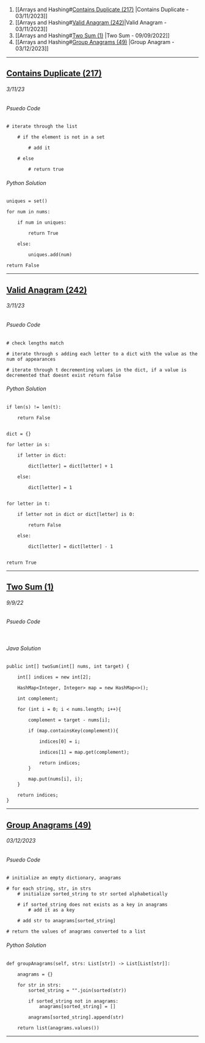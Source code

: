 1. [[Arrays and Hashing#[Contains Duplicate (217)](https://leetcode.com/problems/contains-duplicate/) |Contains Duplicate - 03/11/2023]]
2. [[Arrays and Hashing#[Valid Anagram (242)](https://leetcode.com/problems/valid-anagram/)|Valid Anagram - 03/11/2023]]
3. [[Arrays and Hashing#[Two Sum (1)](https://leetcode.com/problems/two-sum/) |Two Sum - 09/09/2022]]
4. [[Arrays and Hashing#[Group Anagrams (49)](https://leetcode.com/problems/group-anagrams/description/) |Group Anagram - 03/12/2023]]



--- 
## [Contains Duplicate (217)](https://leetcode.com/problems/contains-duplicate/)
###### *3/11/23*

###### Psuedo Code
``` 
# iterate through the list

	# if the element is not in a set
	
		# add it
	
	# else
	
		# return true
```

###### Python Solution
```
uniques = set()

for num in nums:

	if num in uniques:

		return True

	else:

		uniques.add(num)

return False
```



---
## [Valid Anagram (242)](https://leetcode.com/problems/valid-anagram/)
###### *3/11/23*

###### Psuedo Code
```
# check lengths match

# iterate through s adding each letter to a dict with the value as the num of appearances

# iterate through t decrementing values in the dict, if a value is decremented that doesnt exist return false
```

###### Python Solution
```
if len(s) != len(t):

	return False


dict = {}

for letter in s:

	if letter in dict:

		dict[letter] = dict[letter] + 1

	else:

		dict[letter] = 1


for letter in t:

	if letter not in dict or dict[letter] is 0:

		return False

	else:

		dict[letter] = dict[letter] - 1


return True
```



---
## [Two Sum (1)](https://leetcode.com/problems/two-sum/)
###### *9/9/22*

###### Psuedo Code
```

```

###### Java Solution
```
public int[] twoSum(int[] nums, int target) {

	int[] indices = new int[2];

	HashMap<Integer, Integer> map = new HashMap<>();

	int complement;

	for (int i = 0; i < nums.length; i++){

		complement = target - nums[i];

		if (map.containsKey(complement)){

			indices[0] = i;

			indices[1] = map.get(complement);

			return indices;
		}

		map.put(nums[i], i);
	}
	
	return indices;
}
```


---
## [Group Anagrams (49)](https://leetcode.com/problems/group-anagrams/description/)
###### *03/12/2023*


###### Psuedo Code
``` 
# initialize an empty dictionary, anagrams

# for each string, str, in strs
	# initialize sorted_string to str sorted alphabetically
	
	# if sorted_string does not exists as a key in anagrams
		# add it as a key
	
	# add str to anagrams[sorted_string]

# return the values of anagrams converted to a list
```

###### Python Solution
```
def groupAnagrams(self, strs: List[str]) -> List[List[str]]:

	anagrams = {}

	for str in strs:
		sorted_string = "".join(sorted(str))
		
		if sorted_string not in anagrams:
			anagrams[sorted_string] = []

		anagrams[sorted_string].append(str)

	return list(anagrams.values())
```



---